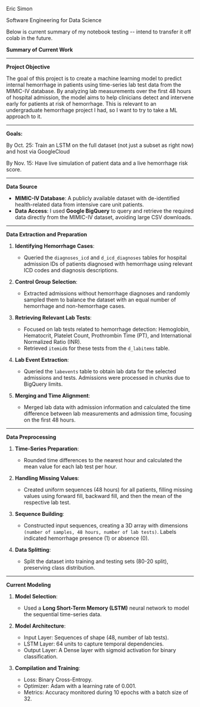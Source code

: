 Eric Simon

Software Engineering for Data Science

Below is current summary of my notebook testing -- intend to transfer it off colab in the future.


**Summary of Current Work**

---

**Project Objective**

The goal of this project is to create a machine learning model to predict internal hemorrhage in patients using time-series lab test data from the MIMIC-IV database. By analyzing lab measurements over the first 48 hours of hospital admission, the model aims to help clinicians detect and intervene early for patients at risk of hemorrhage. This is relevant to an undergraduate hemorrhage project I had, so I want to try to take a ML approach to it.

---

**Goals:**

By Oct. 25: Train an LSTM on the full dataset (not just a subset as right now) and host via GoogleCloud

By Nov. 15: Have live simulation of patient data and a live hemorrhage risk score.

---

**Data Source**

- **MIMIC-IV Database**: A publicly available dataset with de-identified health-related data from intensive care unit patients.
- **Data Access**: I used **Google BigQuery** to query and retrieve the required data directly from the MIMIC-IV dataset, avoiding large CSV downloads.

---

**Data Extraction and Preparation**

1. **Identifying Hemorrhage Cases**:
   - Queried the `diagnoses_icd` and `d_icd_diagnoses` tables for hospital admission IDs of patients diagnosed with hemorrhage using relevant ICD codes and diagnosis descriptions.

2. **Control Group Selection**:
   - Extracted admissions without hemorrhage diagnoses and randomly sampled them to balance the dataset with an equal number of hemorrhage and non-hemorrhage cases.

3. **Retrieving Relevant Lab Tests**:
   - Focused on lab tests related to hemorrhage detection: Hemoglobin, Hematocrit, Platelet Count, Prothrombin Time (PT), and International Normalized Ratio (INR).
   - Retrieved `itemid`s for these tests from the `d_labitems` table.

4. **Lab Event Extraction**:
   - Queried the `labevents` table to obtain lab data for the selected admissions and tests. Admissions were processed in chunks due to BigQuery limits.

5. **Merging and Time Alignment**:
   - Merged lab data with admission information and calculated the time difference between lab measurements and admission time, focusing on the first 48 hours.

---

**Data Preprocessing**

1. **Time-Series Preparation**:
   - Rounded time differences to the nearest hour and calculated the mean value for each lab test per hour.

2. **Handling Missing Values**:
   - Created uniform sequences (48 hours) for all patients, filling missing values using forward fill, backward fill, and then the mean of the respective lab test.

3. **Sequence Building**:
   - Constructed input sequences, creating a 3D array with dimensions `(number of samples, 48 hours, number of lab tests)`. Labels indicated hemorrhage presence (1) or absence (0).

4. **Data Splitting**:
   - Split the dataset into training and testing sets (80-20 split), preserving class distribution.

---

**Current Modeling**

1. **Model Selection**:
   - Used a **Long Short-Term Memory (LSTM)** neural network to model the sequential time-series data.

2. **Model Architecture**:
   - Input Layer: Sequences of shape (48, number of lab tests).
   - LSTM Layer: 64 units to capture temporal dependencies.
   - Output Layer: A Dense layer with sigmoid activation for binary classification.

3. **Compilation and Training**:
   - Loss: Binary Cross-Entropy.
   - Optimizer: Adam with a learning rate of 0.001.
   - Metrics: Accuracy monitored during 10 epochs with a batch size of 32.

